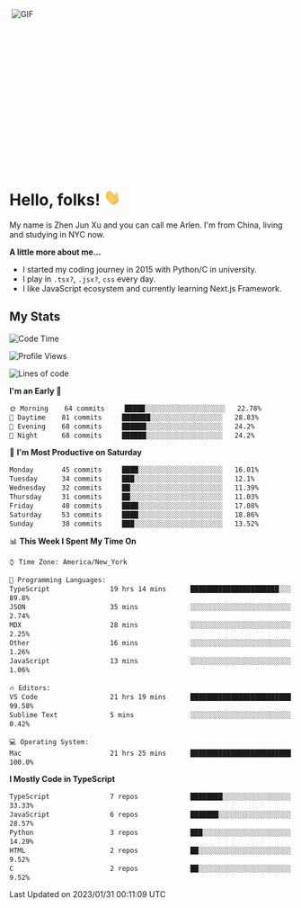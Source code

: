 <img align="right" alt="GIF" src="https://media.giphy.com/media/xUA7bdpLxQhsSQdyog/giphy.gif" width="500" height="320" />

# Hello, folks! <img src="https://raw.githubusercontent.com/arlenxuzj/arlenxuzj/master/assets/wave.gif" width="30px">

My name is Zhen Jun Xu and you can call me Arlen. I'm from China, living and studying in NYC now.

**A little more about me...**

 - I started my coding journey in 2015 with Python/C in university.
 - I play in `.tsx?`, `.jsx?`, `css` every day.
 - I like JavaScript ecosystem and currently learning Next.js Framework.

## My Stats

<!--START_SECTION:waka-->
![Code Time](http://img.shields.io/badge/Code%20Time-3%2C014%20hrs%2018%20mins-blue)

![Profile Views](http://img.shields.io/badge/Profile%20Views-4-blue)

![Lines of code](https://img.shields.io/badge/From%20Hello%20World%20I%27ve%20Written-323%20Thousand%20lines%20of%20code-blue)

**I'm an Early 🐤** 

```text
🌞 Morning    64 commits     █████░░░░░░░░░░░░░░░░░░░░   22.78% 
🌆 Daytime    81 commits     ███████░░░░░░░░░░░░░░░░░░   28.83% 
🌃 Evening    68 commits     ██████░░░░░░░░░░░░░░░░░░░   24.2% 
🌙 Night      68 commits     ██████░░░░░░░░░░░░░░░░░░░   24.2%

```
📅 **I'm Most Productive on Saturday** 

```text
Monday       45 commits     ████░░░░░░░░░░░░░░░░░░░░░   16.01% 
Tuesday      34 commits     ███░░░░░░░░░░░░░░░░░░░░░░   12.1% 
Wednesday    32 commits     ██░░░░░░░░░░░░░░░░░░░░░░░   11.39% 
Thursday     31 commits     ██░░░░░░░░░░░░░░░░░░░░░░░   11.03% 
Friday       48 commits     ████░░░░░░░░░░░░░░░░░░░░░   17.08% 
Saturday     53 commits     ████░░░░░░░░░░░░░░░░░░░░░   18.86% 
Sunday       38 commits     ███░░░░░░░░░░░░░░░░░░░░░░   13.52%

```


📊 **This Week I Spent My Time On** 

```text
⌚︎ Time Zone: America/New_York

💬 Programming Languages: 
TypeScript               19 hrs 14 mins      ██████████████████████░░░   89.8% 
JSON                     35 mins             ░░░░░░░░░░░░░░░░░░░░░░░░░   2.74% 
MDX                      28 mins             ░░░░░░░░░░░░░░░░░░░░░░░░░   2.25% 
Other                    16 mins             ░░░░░░░░░░░░░░░░░░░░░░░░░   1.26% 
JavaScript               13 mins             ░░░░░░░░░░░░░░░░░░░░░░░░░   1.06%

🔥 Editors: 
VS Code                  21 hrs 19 mins      █████████████████████████   99.58% 
Sublime Text             5 mins              ░░░░░░░░░░░░░░░░░░░░░░░░░   0.42%

💻 Operating System: 
Mac                      21 hrs 25 mins      █████████████████████████   100.0%

```

**I Mostly Code in TypeScript** 

```text
TypeScript               7 repos             ████████░░░░░░░░░░░░░░░░░   33.33% 
JavaScript               6 repos             ███████░░░░░░░░░░░░░░░░░░   28.57% 
Python                   3 repos             ███░░░░░░░░░░░░░░░░░░░░░░   14.29% 
HTML                     2 repos             ██░░░░░░░░░░░░░░░░░░░░░░░   9.52% 
C                        2 repos             ██░░░░░░░░░░░░░░░░░░░░░░░   9.52%

```



 Last Updated on 2023/01/31 00:11:09 UTC
<!--END_SECTION:waka-->
